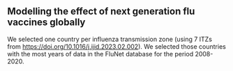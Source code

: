 ## Modelling the effect of next generation flu vaccines globally
We selected one country per influenza transmission zone (using 7 ITZs from https://doi.org/10.1016/j.ijid.2023.02.002). We selected those countries with the most years of data in the FluNet database for the period 2008-2020.
